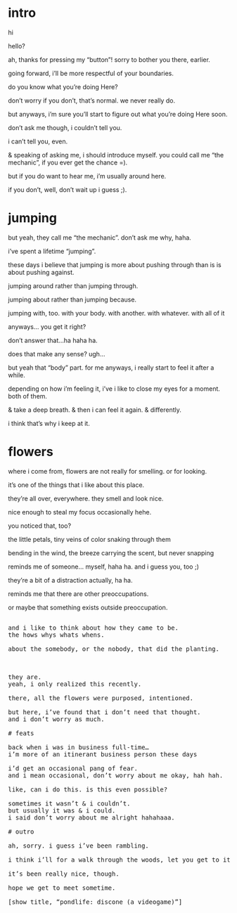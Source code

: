 # intro

hi

hello?

ah, thanks for pressing my “button”!
sorry to bother you there, earlier.

going forward, i’ll be more respectful of your boundaries.

do you know what you’re doing Here?

don’t worry if you don’t, that’s normal.
we never really do.

but anyways, i’m sure you’ll start to figure out what you’re doing Here soon.

don’t ask me though, i couldn’t tell you.

i can’t tell you, even.

& speaking of asking me, i should introduce myself. you could call me “the mechanic”, if you ever get the chance =).

but if you do want to hear me, i’m usually around here.

if you don’t, well, don’t wait up i guess ;).

# jumping

but yeah, they call me “the mechanic”.
don’t ask me why, haha.

i’ve spent a lifetime “jumping”. 

these days i believe that jumping is more about pushing through than is is about pushing against.

jumping around rather than jumping through.

jumping about rather than jumping  because.

jumping with, too. with your body. with another. with whatever. with all of it 

anyways…
you get it right?

don’t answer that…ha haha ha.

does that make any sense? ugh…

but yeah that “body” part. for me anyways, i really start to feel it after a while.

depending on how i’m feeling it, i’ve i like to close my eyes for a moment.
both of them.

& take a deep breath.
& then i can feel it again.
& differently.

i think that’s why i keep at it.

# flowers

where i come from, flowers are not really for smelling.
or for looking.

it’s one of the things that i like about this place.

they’re all over, everywhere. they smell and look nice.

nice enough to steal my focus occasionally hehe.

you noticed that, too?

the little petals, tiny veins of color snaking through them

bending in the wind, the breeze carrying the scent, but never snapping

reminds me of someone…
myself, haha ha.
and i guess you, too ;)

they’re a bit of a distraction actually, ha ha.

reminds me that there are other preoccupations.

or maybe that something exists outside preoccupation.

<pre occupation>

and i like to think about how they came to be.
the hows whys whats whens.

about the somebody, or the nobody, that did the planting.

<no body>

they are.
yeah, i only realized this recently.

there, all the flowers were purposed, intentioned.

but here, i’ve found that i don’t need that thought.
and i don’t worry as much.

# feats

back when i was in business full-time…
i’m more of an itinerant business person these days

i’d get an occasional pang of fear.
and i mean occasional, don’t worry about me okay, hah hah.

like, can i do this. is this even possible?

sometimes it wasn’t & i couldn’t.
but usually it was & i could.
i said don’t worry about me alright hahahaaa.

# outro

ah, sorry. i guess i’ve been rambling.

i think i’ll for a walk through the woods, let you get to it.

it’s been really nice, though.

hope we get to meet sometime.

[show title, “pondlife: discone (a videogame)”]
